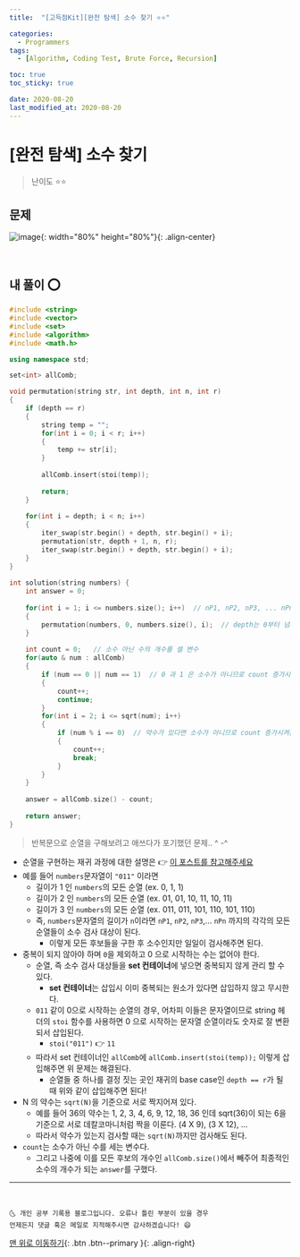 ```yaml
---
title:  "[고득점Kit][완전 탐색] 소수 찾기 ⭐⭐" 

categories:
  - Programmers
tags:
  - [Algorithm, Coding Test, Brute Force, Recursion]

toc: true
toc_sticky: true

date: 2020-08-20
last_modified_at: 2020-08-20
---
```


# [완전 탐색] 소수 찾기

> 난이도 ⭐⭐

## 문제

![image](https://user-images.githubusercontent.com/42318591/90946987-2f0a6500-e46d-11ea-8e85-f11b069f8ea6.png){: width="80%" height="80%"}{: .align-center}

<br>

## 내 풀이 ⭕

```cpp
#include <string>
#include <vector>
#include <set>
#include <algorithm>
#include <math.h>

using namespace std;

set<int> allComb;

void permutation(string str, int depth, int n, int r)
{
    if (depth == r)
    {
        string temp = "";
        for(int i = 0; i < r; i++)
        {
            temp += str[i]; 
        }
        
        allComb.insert(stoi(temp));
        
        return;
    }
    
    for(int i = depth; i < n; i++)
    {
        iter_swap(str.begin() + depth, str.begin() + i);
        permutation(str, depth + 1, n, r);
        iter_swap(str.begin() + depth, str.begin() + i);
    }
}
    
int solution(string numbers) {
    int answer = 0;
    
    for(int i = 1; i <= numbers.size(); i++)  // nP1, nP2, nP3, ... nPn 구하기
    {
        permutation(numbers, 0, numbers.size(), i);  // depth는 0부터 넘겨준다. 
    }
    
    int count = 0;   // 소수 아닌 수의 개수를 셀 변수
    for(auto & num : allComb)
    {
        if (num == 0 || num == 1)  // 0 과 1 은 소수가 아니므로 count 증가시켜준 후 다음 수를 검사하기 위해 continue
        {
            count++;
            continue;
        }
        for(int i = 2; i <= sqrt(num); i++)
        {
            if (num % i == 0)  // 약수가 있다면 소수가 아니므로 count 증가시켜준 후 다음 수를 검사하기 위해 break
            {
                count++;
                break;
            }
        }
    }
    
    answer = allComb.size() - count;
    
    return answer;
}
```

> 반복문으로 순열을 구해보려고 애쓰다가 포기했던 문제.. ^ -^

- 순열을 구현하는 재귀 과정에 대한 설명은 👉 [이 포스트를 참고해주세요](https://ansohxxn.github.io/algorithm/permutation1/)
- 예를 들어 `numbers`문자열이 `"011"` 이라면 
  - 길이가 1 인 `numbers`의 모든 순열 (ex. 0, 1, 1)
  - 길이가 2 인 `numbers`의 모든 순열 (ex. 01, 01, 10, 11, 10, 11)
  - 길이가 3 인 `numbers`의 모든 순열 (ex. 011, 011, 101, 110, 101, 110)
  - 즉, `numbers`문자열의 길이가 `n`이라면 `nP1`, `nP2`, `nP3`,... `nPn` 까지의 각각의 모든 순열들이 소수 검사 대상이 된다.
    - 이렇게 모든 후보들을 구한 후 소수인지만 일일이 검사해주면 된다. 
- 중복이 되지 않아야 하며 `0`을 제외하고 0 으로 시작하는 수는 없어야 한다.
  - 순열, 즉 소수 검사 대상들을 **set 컨테이너**에 넣으면 중복되지 않게 관리 할 수 있다.
    - **set 컨테이너**는 삽입시 이미 중복되는 원소가 있다면 삽입하지 않고 무시한다.
  - `011` 같이 0으로 시작하는 순열의 경우, 어차피 이들은 문자열이므로 string 헤더의 `stoi` 함수를 사용하면 0 으로 시작하는 문자열 순열이라도 숫자로 잘 변환되서 삽입된다.
    - `stoi("011")` 👉 `11`
  - 따라서 set 컨테이너인 `allComb`에 `allComb.insert(stoi(temp));` 이렇게 삽입해주면 위 문제는 해결된다.
    - 순열들 중 하나를 결정 짓는 곳인 재귀의 base case인 `depth == r`가 될 때 위와 같이 삽입해주면 된다! 
- N 의 약수는 `sqrt(N)`을 기준으로 서로 짝지어져 있다.
  - 예를 들어 36의 약수는 1, 2, 3, 4, 6, 9, 12, 18, 36 인데 sqrt(36)이 되는 6을 기준으로 서로 데칼코마니처럼 짝을 이룬다. (4 X 9), (3 X 12), ...
  - 따라서 약수가 있는지 검사할 때는 `sqrt(N)`까지만 검사해도 된다.
- `count`는 소수가 아닌 수를 세는 변수다.
  - 그리고 나중에 이를 모든 후보의 개수인 `allComb.size()`에서 빼주어 최종적인 소수의 개수가 되는 `answer`를 구했다.

***
<br>

    🌜 개인 공부 기록용 블로그입니다. 오류나 틀린 부분이 있을 경우 
    언제든지 댓글 혹은 메일로 지적해주시면 감사하겠습니다! 😄

[맨 위로 이동하기](#){: .btn .btn--primary }{: .align-right}